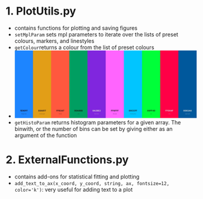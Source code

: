 # 1. PlotUtils.py 
* contains functions for plotting and saving figures
* `setMplParam` sets mpl parameters to iterate over the lists of preset colours, markers, and linestyles
* `getColour`returns a colour from the list of preset colours
* ![alt text](image.png)
* `getHistoParam` returns histogram parameters for a given array. The binwith, or the number of bins can be set by giving either as an argument of the function

# 2. ExternalFunctions.py
* contains add-ons for statistical fitting and plotting
* `add_text_to_ax(x_coord, y_coord, string, ax, fontsize=12, color='k')`: very useful for adding text to a plot